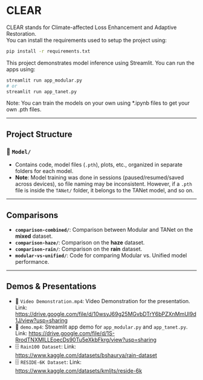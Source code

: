 # CLEAR
CLEAR stands for Climate-affected Loss Enhancement and Adaptive Restoration.     
You can install the requirements used to setup the project using:     

```bash
pip install -r requirements.txt
```

This project demonstrates model inference using Streamlit. You can run the apps using:

```bash
streamlit run app_modular.py
# or
streamlit run app_tanet.py
```
Note: You can train the models on your own using *.ipynb files to get your own .pth files. 

---

## Project Structure

### 📁 `Model/`

* Contains code, model files (`.pth`), plots, etc., organized in separate folders for each model.
* **Note**: Model training was done in sessions (paused/resumed/saved across devices), so file naming may be inconsistent. However, if a `.pth` file is inside the `TANet/` folder, it belongs to the TANet model, and so on.

---

## Comparisons

* **`comparison-combined/`**: Comparison between Modular and TANet on the **mixed** dataset.
* **`comparison-haze/`**: Comparison on the **haze** dataset.
* **`comparison-rain/`**: Comparison on the **rain** dataset.
* **`modular-vs-unified/`**: Code for comparing Modular vs. Unified model performance.

---

## Demos & Presentations

* 🎥 `Video Demonstration.mp4`: Video Demonstration for the presentation. Link: https://drive.google.com/file/d/10wsyJ69g25MGvbDTrY6bPZXnMmUl9d1J/view?usp=sharing       
* 🎥 `demo.mp4`: Streamlit app demo for `app_modular.py` and `app_tanet.py`. Link: https://drive.google.com/file/d/1S-RrodTNXMILLEoecDs90Tu5eXkbFkrg/view?usp=sharing     
* 🗄️ `Rain100 Dataset`: Link: https://www.kaggle.com/datasets/bshaurya/rain-dataset      
* 🗄️ `RESIDE-6K Dataset`: Link: https://www.kaggle.com/datasets/kmljts/reside-6k      

